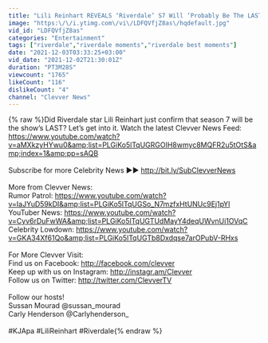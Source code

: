 ```yaml
---
title: "Lili Reinhart REVEALS ‘Riverdale’ S7 Will ‘Probably Be The LAST One’"
image: "https:\/\/i.ytimg.com\/vi\/LDFQVfjZ8as\/hqdefault.jpg"
vid_id: "LDFQVfjZ8as"
categories: "Entertainment"
tags: ["riverdale","riverdale moments","riverdale best moments"]
date: "2021-12-03T03:33:25+03:00"
vid_date: "2021-12-02T21:30:01Z"
duration: "PT3M28S"
viewcount: "1765"
likeCount: "116"
dislikeCount: "4"
channel: "Clevver News"
---
```

{% raw %}Did Riverdale star Lili Reinhart just confirm that season 7 will be the show’s LAST? Let’s get into it. Watch the latest Clevver News Feed: <a rel="nofollow" target="blank" href="https://www.youtube.com/watch?v=aMXkzyHYwu0&amp;list=PLGiKo5lTqUGRGOIH8wmyc8MQFR2u5tOtS&amp;index=1&amp;pp=sAQB">https://www.youtube.com/watch?v=aMXkzyHYwu0&amp;list=PLGiKo5lTqUGRGOIH8wmyc8MQFR2u5tOtS&amp;index=1&amp;pp=sAQB</a><br /><br />Subscribe for more Celebrity News ►► <a rel="nofollow" target="blank" href="http://bit.ly/SubClevverNews">http://bit.ly/SubClevverNews</a><br /><br />More from Clevver News:<br />Rumor Patrol: <a rel="nofollow" target="blank" href="https://www.youtube.com/watch?v=IaJYuD59kDI&amp;list=PLGiKo5lTqUGSo_N7mzfxHtUNUc9Ej1pYl">https://www.youtube.com/watch?v=IaJYuD59kDI&amp;list=PLGiKo5lTqUGSo_N7mzfxHtUNUc9Ej1pYl</a><br />YouTuber News: <a rel="nofollow" target="blank" href="https://www.youtube.com/watch?v=Cyv6rDuFwWA&amp;list=PLGiKo5lTqUGTUdMayY4deqUWvnUi1OVqC">https://www.youtube.com/watch?v=Cyv6rDuFwWA&amp;list=PLGiKo5lTqUGTUdMayY4deqUWvnUi1OVqC</a><br />Celebrity Lowdown: <a rel="nofollow" target="blank" href="https://www.youtube.com/watch?v=GKA34Xf61Qo&amp;list=PLGiKo5lTqUGTb8Dxdqse7arOPubV-RHxs">https://www.youtube.com/watch?v=GKA34Xf61Qo&amp;list=PLGiKo5lTqUGTb8Dxdqse7arOPubV-RHxs</a><br /><br />For More Clevver Visit:<br />Find us on Facebook: <a rel="nofollow" target="blank" href="http://facebook.com/clevver">http://facebook.com/clevver</a><br />Keep up with us on Instagram: <a rel="nofollow" target="blank" href="http://instagr.am/Clevver">http://instagr.am/Clevver</a><br />Follow us on Twitter: <a rel="nofollow" target="blank" href="http://twitter.com/ClevverTV">http://twitter.com/ClevverTV</a><br /><br />Follow our hosts!<br />Sussan Mourad @sussan_mourad<br />Carly Henderson @Carlyhenderson_<br /><br />#KJApa #LiliReinhart #Riverdale{% endraw %}
